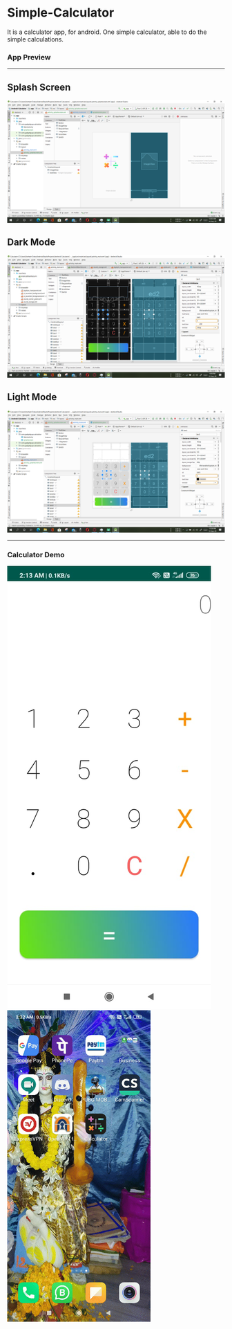 # Simple-Calculator
It is a calculator app, for android. One simple calculator, able to do the simple calculations.

### App Preview 
---

<p>
  <H2> Splash Screen </H2>
  <img src='https://github.com/Sneheshdutta/Android-Calculator/blob/master/APP%20Preview/Screenshot%20(486).png'>
  <H2> Dark Mode </H2>
  <img src='https://github.com/Sneheshdutta/Android-Calculator/blob/master/APP%20Preview/Screenshot%20(481).png'>
  <H2> Light Mode </H2>
  <img src='https://github.com/Sneheshdutta/Android-Calculator/blob/master/APP%20Preview/Screenshot%20(484).png'>
  </p>
  
  ---
  
### Calculator Demo

<p>
  
  <img src='https://github.com/Sneheshdutta/Android-Calculator/blob/master/APP%20Preview/final%20blank.jpeg'>
  <img src='https://github.com/Sneheshdutta/Android-Calculator/blob/master/APP%20Preview/cal.gif'>
  </p>
  
